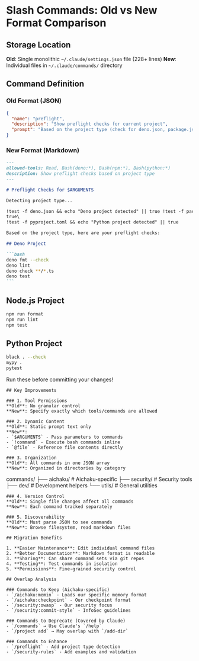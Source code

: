 # Slash Commands: Old vs New Format Comparison

## Storage Location

**Old**: Single monolithic `~/.claude/settings.json` file (228+ lines) **New**: Individual files in
`~/.claude/commands/` directory

## Command Definition

### Old Format (JSON)

```json
{
  "name": "preflight",
  "description": "Show preflight checks for current project",
  "prompt": "Based on the project type (check for deno.json, package.json, pyproject.toml, etc.), show me the appropriate preflight checks I should run before committing code."
}
```

### New Format (Markdown)

````markdown
---
allowed-tools: Read, Bash(deno:*), Bash(npm:*), Bash(python:*)
description: Show preflight checks based on project type
---

# Preflight Checks for $ARGUMENTS

Detecting project type...

!test -f deno.json && echo "Deno project detected" || true !test -f package.json && echo "Node.js project detected" ||
true\
!test -f pyproject.toml && echo "Python project detected" || true

Based on the project type, here are your preflight checks:

## Deno Project

```bash
deno fmt --check
deno lint
deno check **/*.ts
deno test
```
````

## Node.js Project

```bash
npm run format
npm run lint
npm test
```

## Python Project

```bash
black . --check
mypy .
pytest
```

Run these before committing your changes!

```
## Key Improvements

### 1. Tool Permissions
**Old**: No granular control
**New**: Specify exactly which tools/commands are allowed

### 2. Dynamic Content
**Old**: Static prompt text only
**New**:
- `$ARGUMENTS` - Pass parameters to commands
- `!command` - Execute bash commands inline
- `@file` - Reference file contents directly

### 3. Organization
**Old**: All commands in one JSON array
**New**: Organized in directories by category
```

commands/ ├── aichaku/ # Aichaku-specific ├── security/ # Security tools ├── dev/ # Development helpers └── utils/ #
General utilities

```
### 4. Version Control
**Old**: Single file changes affect all commands
**New**: Each command tracked separately

### 5. Discoverability
**Old**: Must parse JSON to see commands
**New**: Browse filesystem, read markdown files

## Migration Benefits

1. **Easier Maintenance**: Edit individual command files
2. **Better Documentation**: Markdown format is readable
3. **Sharing**: Can share command sets via git repos
4. **Testing**: Test commands in isolation
5. **Permissions**: Fine-grained security control

## Overlap Analysis

### Commands to Keep (Aichaku-specific)
- `/aichaku:memin` - Loads our specific memory format
- `/aichaku:checkpoint` - Our checkpoint format
- `/security:owasp` - Our security focus
- `/security:commit-style` - InfoSec guidelines

### Commands to Deprecate (Covered by Claude)
- `/commands` → Use Claude's `/help`
- `/project add` → May overlap with `/add-dir`

### Commands to Enhance
- `/preflight` - Add project type detection
- `/security-rules` - Add examples and validation
```
